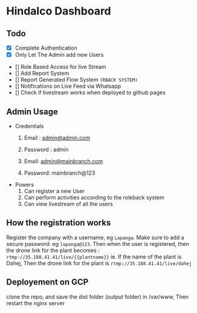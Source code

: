 # Hindalco Dashboard

## Todo 
- [x] Complete Authentication
- [x] Only Let The Admin add new Users
- [] Role Based Access for live Stream
- [] Add Report System
- [] Report Generated Flow System `(RBACK SYSTEM)`
- [] Notifications on Live Feed via Whatsapp
- [] Check if livestream works when deployed to github pages

## Admin Usage
- Credentials
    1. Email : admin@admin.com
    2. Password : admin

    3. Email: admin@mainbranch.com
    4. Password: mainbranch@123
- Powers
    1. Can register a new User
    2. Can perform activities according to the roleback system
    3. Can view livestream of all the users

## How the registration works
Register the company with a username, eg `Lapanga`.
Make sure to add a secure password: eg `lapanga@123`.
Then when the user is registered, then the drone link for the plant becomes : `rtmp://35.188.41.41/live/{{plantname}}`
ie. If the name of the plant is Dahej, Then the drone link for the plant is `rtmp://35.188.41.41/live/dahej`

## Deployement on GCP
clone the repo, and save the dist folder (output folder) in /var/www,
Then restart the nginx server
